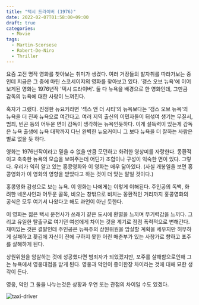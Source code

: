 ```yaml
---
title: "택시 드라이버 (1976)"
date: 2022-02-07T01:58:00+09:00
draft: true
categories:
  - Movie
tags:
  - Martin-Scorsese
  - Robert-De-Niro
  - Thriller
---
```


요즘 고전 명작 영화를 찾아보는 취미가 생겼다.
여러 거장들의 발자취를 따라가보는 중인데 지금은 그 중에 마틴 스코세이지의 영화를 찾아보고 있다.
'갱스 오브 뉴욕'에 이어 보게된 영화는 1976년작 '택시 드라이버'.
둘 다 뉴욕을 배경으로 한 영화인데, 그만큼 감독의 뉴욕에 대한 사랑이 느껴진다.

혹자가 그랬다. 진정한 뉴요커라면 '섹스 앤 더 시티'의 뉴욕보다는 '갱스 오브 뉴욕'의 뉴욕을 더 진짜 뉴욕으로 여긴다고.
여러 지역 출신의 이민자들이 뒤섞여 생기는 무질서, 범죄, 빈곤 등의 어두운 면이 감독이 생각하는 뉴욕인듯하다.
이게 설득력이 있는게 감독은 뉴욕 출생에 뉴욕 대학까지 다닌 완벽한 뉴요커이니 그 보다 뉴욕을 더 잘하는 사람은 별로 없을 듯 하다.

영화는 1976년작이라고 믿을 수 없을 만큼 모던하고 화려한 영상미를 자랑한다.
몽환적이고 축축한 뉴욕의 모습을 보여주는데 어딘가 조합이나 구성이 익숙한 면이 있다.
그렇다. 우리가 익히 알고 있는 홍콩영화와 이 영화는 매우 닮아있다.
(사실 개봉일을 보면 홍콩영화가 이 영화의 영향을 받았다고 하는 것이 더 맞는 말일 것이다.)

홍콩영화 감성으로 보는 뉴욕. 이 영화는 나에게는 이렇게 이해된다.
주인공의 독백, 화려한 네온사인과 어두운 골목, 비오는 창밖으로 비치는 몽환적인 거리까지
홍콩영화의 공식은 모두 여기서 나왔다고 해도 과언이 아닌 듯한다.

이 영화는 젊은 택시 운전사가 쓰래기 같은 도시에 환멸을 느끼며 무기력감을 느끼다.
그리고 유일한 탈출구로 여기던 여성에게 차이는 것을 계기로 점점 폭력적으로 변해간다.
재미있는 것은 결말인데 주인공은 뉴욕주의 상원위원을 암살할 계획을 세우지만 허무하게 실패하고
홧김에 자신이 전에 구하지 못한 어린 매춘부가 있는 사창가로 향하고 포주를 살해하게 된다.

상원위원을 암살하는 것에 성공했다면 범죄자가 되었겠지만, 포주를 살해함으로인해 그는 뉴욕에서 영웅대접을 받게 된다.
영웅과 악인이 종이한장 차이라는 것에 대해 묘한 생각이 든다.

영웅, 악인 그 둘을 나누는것은 상황과 우연 또는 관점의 차이일 수도 있겠다.

![taxi-driver](https://user-images.githubusercontent.com/2844718/152693155-0dbff7c5-3c18-4b0c-9a7f-9554cdeb6c30.jpg)


